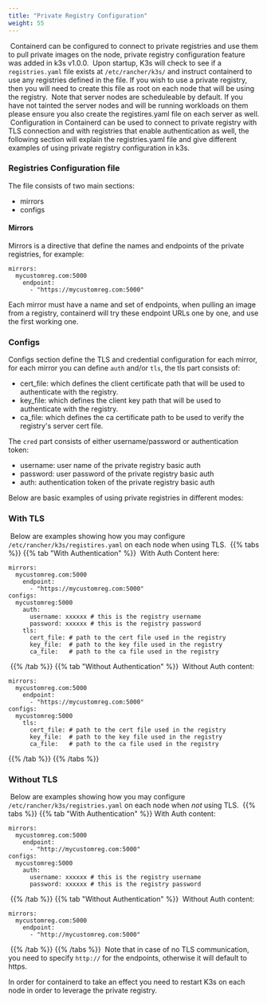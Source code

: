 ```yaml
---
title: "Private Registry Configuration"
weight: 55
---
```

​
Containerd can be configured to connect to private registries and use them to pull private images on the node, private registry configuration feature was added in k3s v1.0.0.
​
Upon startup, K3s will check to see if a `registries.yaml` file exists at `/etc/rancher/k3s/` and instruct containerd to use any registries defined in the file. If you wish to use a private registry, then you will need to create this file as root on each node that will be using the registry.
​
Note that server nodes are scheduleable by default. If you have not tainted the server nodes and will be running workloads on them please ensure you also create the registires.yaml file on each server as well.
​
Configuration in Containerd can be used to connect to private registry with TLS connection and with registries that enable authentication as well, the following section will explain the registries.yaml file and give different examples of using private registry configuration in k3s.
​
### Registries Configuration file

The file consists of two main sections:

- mirrors
- configs

#### Mirrors

Mirrors is a directive that define the names and endpoints of the private registries, for example:

```
mirrors:
  mycustomreg.com:5000
    endpoint:
      - "https://mycustomreg.com:5000"
```

Each mirror must have a name and set of endpoints, when pulling an image from a registry, containerd will try these endpoint URLs one by one, and use the first working one.

### Configs

Configs section define the TLS and credential configuration for each mirror, for each mirror you can define `auth` and/or `tls`, the tls part consists of:

- cert_file: which defines the client certificate path that will be used to authenticate with the registry.
- key_file: which defines the client key path that will be used to authenticate with the registry.
- ca_file: which defines the ca certificate path to be used to verify the registry's server cert file.

The `cred` part consists of either username/password or authentication token:

- username: user name of the private registry basic auth
- password: user password of the private registry basic auth
- auth: authentication token of the private registry basic auth

Below are basic examples of using private registries in different modes:

### With TLS
​
Below are examples showing how you may configure `/etc/rancher/k3s/registires.yaml` on each node when using TLS.
​
{{% tabs %}}
{{% tab "With Authentication" %}}
​
With Auth Content here:
​
```
mirrors:
  mycustomreg.com:5000
    endpoint:
      - "https://mycustomreg.com:5000"
configs:
  mycustomreg:5000
    auth:
      username: xxxxxx # this is the registry username
      password: xxxxxx # this is the registry password
    tls:
      cert_file: # path to the cert file used in the registry
      key_file:  # path to the key file used in the registry
      ca_file:   # path to the ca file used in the registry
```
​
{{% /tab %}}
{{% tab "Without Authentication" %}}
​
Without Auth content:
​
```
mirrors:
  mycustomreg.com:5000
    endpoint:
      - "https://mycustomreg.com:5000"
configs:
  mycustomreg:5000
    tls:
      cert_file: # path to the cert file used in the registry
      key_file:  # path to the key file used in the registry
      ca_file:   # path to the ca file used in the registry
```

{{% /tab %}}
{{% /tabs %}}

### Without TLS
​
Below are examples showing how you may configure `/etc/rancher/k3s/registries.yaml` on each node when _not_ using TLS.
​
{{% tabs %}}
{{% tab "With Authentication" %}}
​
With Auth content:

```
mirrors:
  mycustomreg.com:5000
    endpoint:
      - "http://mycustomreg.com:5000"
configs:
  mycustomreg:5000
    auth:
      username: xxxxxx # this is the registry username
      password: xxxxxx # this is the registry password
```
​
{{% /tab %}}
{{% tab "Without Authentication" %}}
​
Without Auth content:

```
mirrors:
  mycustomreg.com:5000
    endpoint:
      - "http://mycustomreg.com:5000"
```
​
{{% /tab %}}
{{% /tabs %}}
​
Note that in case of no TLS communication, you need to specify `http://` for the endpoints, otherwise it will default to https.
 
In order for containerd to take an effect you need to restart K3s on each node in order to leverage the private registry.
